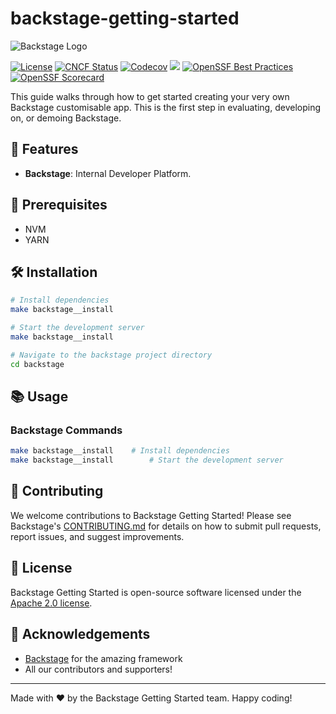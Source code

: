 # backstage-getting-started

![Backstage Logo](https://via.placeholder.com/150)

[![License](https://img.shields.io/badge/License-Apache%202.0-blue.svg)](https://opensource.org/licenses/Apache-2.0)
[![CNCF Status](https://img.shields.io/badge/cncf%20status-incubation-blue.svg)](https://www.cncf.io/projects)
[![Codecov](https://img.shields.io/codecov/c/github/backstage/backstage)](https://codecov.io/gh/backstage/backstage)
[![](https://img.shields.io/github/v/release/backstage/backstage)](https://github.com/backstage/backstage/releases)
[![OpenSSF Best Practices](https://bestpractices.coreinfrastructure.org/projects/7678/badge)](https://bestpractices.coreinfrastructure.org/projects/7678)
[![OpenSSF Scorecard](https://api.securityscorecards.dev/projects/github.com/backstage/backstage/badge)](https://securityscorecards.dev/viewer/?uri=github.com/backstage/backstage)

This guide walks through how to get started creating your very own Backstage customisable app. This is the first step in evaluating, developing on, or demoing Backstage.

## 🚀 Features

- **Backstage**: Internal Developer Platform.

## 🧰 Prerequisites

- NVM
- YARN

## 🛠 Installation

```bash
# Install dependencies
make backstage__install

# Start the development server
make backstage__install

# Navigate to the backstage project directory
cd backstage
```

## 📚 Usage

### Backstage Commands

```bash
make backstage__install    # Install dependencies
make backstage__install        # Start the development server
```

## 🤝 Contributing

We welcome contributions to Backstage Getting Started! Please see Backstage's [CONTRIBUTING.md](https://github.com/backstage/backstage/blob/master/CONTRIBUTING.md) for details on how to submit pull requests, report issues, and suggest improvements.

## 📜 License

Backstage Getting Started is open-source software licensed under the [Apache 2.0 license](http://www.apache.org/licenses/LICENSE-2.0).

## 🙏 Acknowledgements

- [Backstage](https://backstage.io//) for the amazing framework
- All our contributors and supporters!

---

Made with ❤️ by the Backstage Getting Started team. Happy coding!
